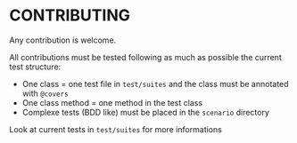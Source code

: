 CONTRIBUTING
============

Any contribution is welcome.

All contributions must be tested following as much as possible the current test structure:
- One class = one test file in ``test/suites`` and the class must be annotated with ``@covers``
- One class method = one method in the test class
- Complexe tests (BDD like) must be placed in the ``scenario`` directory

Look at current tests in ``test/suites`` for more informations
